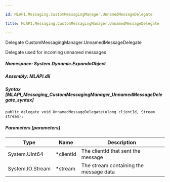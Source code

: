 ```yaml
---

id: MLAPI.Messaging.CustomMessagingManager.UnnamedMessageDelegate

title: MLAPI.Messaging.CustomMessagingManager.UnnamedMessageDelegate

---
```


Delegate CustomMessagingManager.UnnamedMessageDelegate

<div class="markdown level0 summary" markdown="1">

Delegate used for incoming unnamed messages

</div>

<div class="markdown level0 conceptual" markdown="1">

</div>

##### **Namespace**: System.Dynamic.ExpandoObject

##### **Assembly**: MLAPI.dll

##### Syntax [MLAPI_Messaging_CustomMessagingManager_UnnamedMessageDelegate_syntax]

    public delegate void UnnamedMessageDelegate(ulong clientId, Stream stream);

##### Parameters [parameters]

| Type                                       | Name       | Description                            |
|--------------------------------------------|------------|----------------------------------------|
| <span class="xref">System.UInt64</span>    | \*clientId | The clientId that sent the message     |
| <span class="xref">System.IO.Stream</span> | \*stream   | The stream containing the message data |
